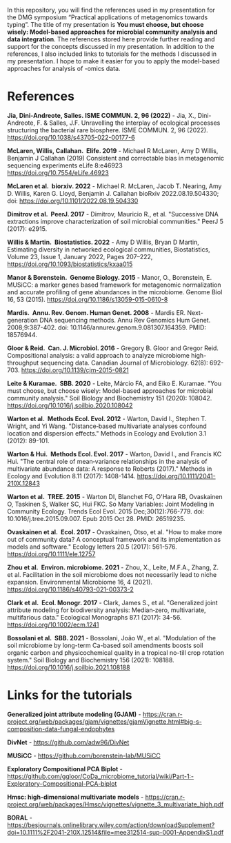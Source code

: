 In this repository, you will find the references used in my presentation for the DMG symposium “Practical applications of metagenomics towards typing”. The title of my presentation is **You must choose, but choose wisely: Model-based approaches for microbial community analysis and data integration**. The references stored here provide further reading and support for the concepts discussed in my presentation.
In addition to the references, I also included links to tutorials for the methods I discussed in my presentation. I hope to make it easier for you to apply the model-based approaches for analysis of -omics data.

# References 

**Jia, Dini-Andreote, Salles. ISME COMMUN. 2, 96 (2022)** - Jia, X., Dini-Andreote, F. & Salles, J.F. Unravelling the interplay of ecological processes structuring the bacterial rare biosphere. ISME COMMUN. 2, 96 (2022). https://doi.org/10.1038/s43705-022-00177-6

**McLaren, Willis, Callahan.  Elife. 2019** - Michael R McLaren, Amy D Willis, Benjamin J Callahan (2019) Consistent and correctable bias in metagenomic sequencing experiments eLife 8:e46923 https://doi.org/10.7554/eLife.46923

**McLaren et al.  biorxiv. 2022** - Michael R. McLaren, Jacob T. Nearing, Amy D. Willis, Karen G. Lloyd, Benjamin J. Callahan bioRxiv 2022.08.19.504330; doi: https://doi.org/10.1101/2022.08.19.504330

**Dimitrov et al.  PeerJ. 2017** - Dimitrov, Mauricio R., et al. "Successive DNA extractions improve characterization of soil microbial communities." PeerJ 5 (2017): e2915.

**Willis & Martin.  Biostatistics. 2022** - Amy D Willis, Bryan D Martin, Estimating diversity in networked ecological communities, Biostatistics, Volume 23, Issue 1, January 2022, Pages 207–222, https://doi.org/10.1093/biostatistics/kxaa015

**Manor & Borenstein.  Genome Biology. 2015** - Manor, O., Borenstein, E. MUSiCC: a marker genes based framework for metagenomic normalization and accurate profiling of gene abundances in the microbiome. Genome Biol 16, 53 (2015). https://doi.org/10.1186/s13059-015-0610-8

**Mardis.  Annu. Rev. Genom. Human Genet. 2008** - Mardis ER. Next-generation DNA sequencing methods. Annu Rev Genomics Hum Genet. 2008;9:387-402. doi: 10.1146/annurev.genom.9.081307.164359. PMID: 18576944.

**Gloor & Reid.  Can. J. Microbiol. 2016** - Gregory B. Gloor and Gregor Reid. Compositional analysis: a valid approach to analyze microbiome high-throughput sequencing data. Canadian Journal of Microbiology. 62(8): 692-703. https://doi.org/10.1139/cjm-2015-0821

**Leite & Kuramae.  SBB. 2020** - Leite, Márcio FA, and Eiko E. Kuramae. "You must choose, but choose wisely: Model-based approaches for microbial community analysis." Soil Biology and Biochemistry 151 (2020): 108042. https://doi.org/10.1016/j.soilbio.2020.108042

**Warton et al.  Methods Ecol. Evol. 2012** - Warton, David I., Stephen T. Wright, and Yi Wang. "Distance‐based multivariate analyses confound location and dispersion effects." Methods in Ecology and Evolution 3.1 (2012): 89-101.

**Warton & Hui.  Methods Ecol. Evol. 2017** - Warton, David I., and Francis KC Hui. "The central role of mean‐variance relationships in the analysis of multivariate abundance data: A response to Roberts (2017)." Methods in Ecology and Evolution 8.11 (2017): 1408-1414. https://doi.org/10.1111/2041-210X.12843

**Warton et al.  TREE. 2015** - Warton DI, Blanchet FG, O'Hara RB, Ovaskainen O, Taskinen S, Walker SC, Hui FKC. So Many Variables: Joint Modeling in Community Ecology. Trends Ecol Evol. 2015 Dec;30(12):766-779. doi: 10.1016/j.tree.2015.09.007. Epub 2015 Oct 28. PMID: 26519235.

**Ovaskainen et al.  Ecol. 2017** - Ovaskainen, Otso, et al. "How to make more out of community data? A conceptual framework and its implementation as models and software." Ecology letters 20.5 (2017): 561-576. https://doi.org/10.1111/ele.12757

**Zhou et al.  Environ. microbiome. 2021** - Zhou, X., Leite, M.F.A., Zhang, Z. et al. Facilitation in the soil microbiome does not necessarily lead to niche expansion. Environmental Microbiome 16, 4 (2021). https://doi.org/10.1186/s40793-021-00373-2

**Clark et al.  Ecol. Monogr. 2017** - Clark, James S., et al. "Generalized joint attribute modeling for biodiversity analysis: Median‐zero, multivariate, multifarious data." Ecological Monographs 87.1 (2017): 34-56. https://doi.org/10.1002/ecm.1241

**Bossolani et al.  SBB. 2021** - Bossolani, João W., et al. "Modulation of the soil microbiome by long-term Ca-based soil amendments boosts soil organic carbon and physicochemical quality in a tropical no-till crop rotation system." Soil Biology and Biochemistry 156 (2021): 108188. https://doi.org/10.1016/j.soilbio.2021.108188

# Links for the tutorials

**Generalized joint attribute modeling (GJAM)** - https://cran.r-project.org/web/packages/gjam/vignettes/gjamVignette.html#big-s-composition-data-fungal-endophytes

**DivNet** - https://github.com/adw96/DivNet

**MUSiCC** - https://github.com/borenstein-lab/MUSiCC

**Exploratory Compositional PCA Biplot** - https://github.com/ggloor/CoDa_microbiome_tutorial/wiki/Part-1:-Exploratory-Compositional-PCA-biplot

**Hmsc: high-dimensional multivariate models** - https://cran.r-project.org/web/packages/Hmsc/vignettes/vignette_3_multivariate_high.pdf

**BORAL** - https://besjournals.onlinelibrary.wiley.com/action/downloadSupplement?doi=10.1111%2F2041-210X.12514&file=mee312514-sup-0001-AppendixS1.pdf

